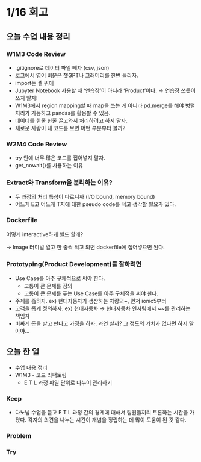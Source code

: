 # 1/16 회고

## 오늘 수업 내용 정리

### W1M3 Code Review

- .gitignore로 데이터 파일 빼자 (csv, json)
- 로그에서 영어 비문은 챗GPT나 그래머리를 한번 돌리자.
- import는 젤 위에
- Jupyter Notebook 사용할 때 ‘연습장’이 아니라 ‘Product’이다. → 연습장 쓰듯이 쓰지 말자!
- W1M3에서 region mapping할 때 map을 쓰는 게 아니라 pd.merge를 해야 병렬 처리가 가능하고 pandas를 활용할 수 있음.
- 데이터를 한줄 한줄 끌고와서 처리하려고 하지 말자.
- 새로운 사람이 내 코드를 보면 어떤 부분부터 볼까?

### W2M4 Code Review

- try 안에 너무 많은 코드를 집어넣지 말자.
- get_nowait()를 사용하는 이유

### Extract와 Transform을 분리하는 이유?

- 두 과정의 처리 특성이 다르니까 (I/O bound, memory bound)
- 어느게 E고 어느게 T지에 대한 pseudo code를 적고 생각할 필요가 있다.

### Dockerfile

어떻게 interactive하게 빌드 할래?

→ Image 터미널 열고 한 줄씩 적고 되면 dockerfile에 집어넣으면 된다.

### Prototyping(Product Development)를 잘하려면

- Use Case를 아주 구체적으로 써야 한다.
    - 고통이 큰 문제를 정의
    - 고통이 큰 문제를 푸는 Use Case를 아주 구체적을 써야 한다.
- 주제를 좁히자. ex) 현대자동차가 생산하는 차량의~, 먼저 ionic5부터
- 고객을 좁게 정의하자. ex) 현대자동차 → 현대자동차 인사팀에서 ~~를 관리하는 책임자
- 비싸게 돈을 받고 판다고 가정을 하자. 과연 살까? 그 정도의 가치가 없다면 하지 말아야…

## 오늘 한 일

- 수업 내용 정리
- W1M3 - 코드 리팩토링
    - E T L 과정 파일 단위로 나누어 관리하기

### Keep

- 다노님 수업을 듣고 E T L 과정 간의 경계에 대해서 팀원들끼리 토론하는 시간을 가졌다. 각자의 의견을 나누는 시간이 개념을 정립하는 데 많이 도움이 된 것 같다.

### Problem


### Try
